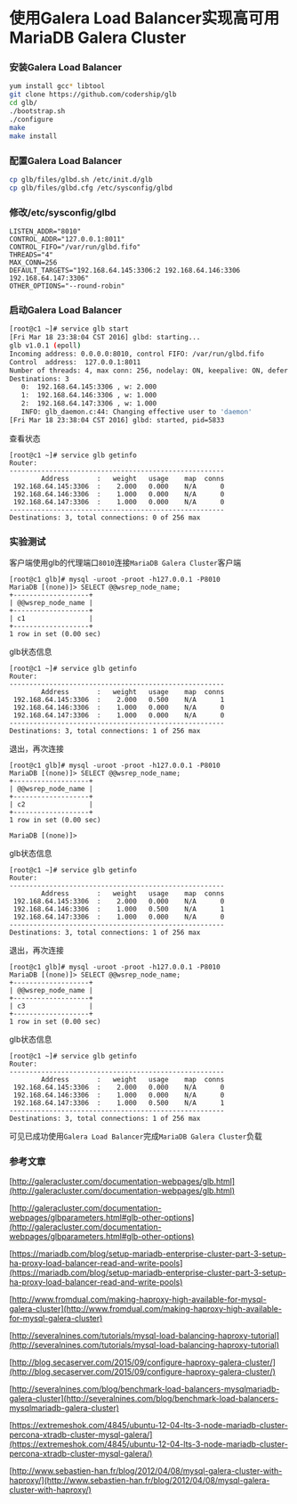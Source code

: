 # 使用Galera Load Balancer实现高可用MariaDB Galera Cluster

### 安装Galera Load Balancer

```bash
yum install gcc* libtool
git clone https://github.com/codership/glb
cd glb/
./bootstrap.sh
./configure
make
make install
```
### 配置Galera Load Balancer

```bash
cp glb/files/glbd.sh /etc/init.d/glb
cp glb/files/glbd.cfg /etc/sysconfig/glbd
```

### 修改/etc/sysconfig/glbd

```
LISTEN_ADDR="8010"
CONTROL_ADDR="127.0.0.1:8011"
CONTROL_FIFO="/var/run/glbd.fifo"
THREADS="4"
MAX_CONN=256
DEFAULT_TARGETS="192.168.64.145:3306:2 192.168.64.146:3306 192.168.64.147:3306"
OTHER_OPTIONS="--round-robin"
```
### 启动Galera Load Balancer

```bash
[root@c1 ~]# service glb start
[Fri Mar 18 23:38:04 CST 2016] glbd: starting...
glb v1.0.1 (epoll)
Incoming address: 0.0.0.0:8010, control FIFO: /var/run/glbd.fifo
Control  address:  127.0.0.1:8011
Number of threads: 4, max conn: 256, nodelay: ON, keepalive: ON, defer accept: OFF, linger: OFF, daemon: YES, lat.count: 0, policy: 'round-robin', top: NO, verbose: NO
Destinations: 3
   0:  192.168.64.145:3306 , w: 2.000
   1:  192.168.64.146:3306 , w: 1.000
   2:  192.168.64.147:3306 , w: 1.000
   INFO: glb_daemon.c:44: Changing effective user to 'daemon'
[Fri Mar 18 23:38:04 CST 2016] glbd: started, pid=5833
```

查看状态
```
[root@c1 ~]# service glb getinfo
Router:
------------------------------------------------------
        Address       :   weight   usage    map  conns
 192.168.64.145:3306  :    2.000   0.000    N/A      0
 192.168.64.146:3306  :    1.000   0.000    N/A      0
 192.168.64.147:3306  :    1.000   0.000    N/A      0
------------------------------------------------------
Destinations: 3, total connections: 0 of 256 max
```

### 实验测试

客户端使用glb的代理端口`8010`连接`MariaDB Galera Cluster`客户端

```
[root@c1 glb]# mysql -uroot -proot -h127.0.0.1 -P8010
MariaDB [(none)]> SELECT @@wsrep_node_name;
+-------------------+
| @@wsrep_node_name |
+-------------------+
| c1                |
+-------------------+
1 row in set (0.00 sec)
```
glb状态信息
```
[root@c1 ~]# service glb getinfo
Router:
------------------------------------------------------
        Address       :   weight   usage    map  conns
 192.168.64.145:3306  :    2.000   0.500    N/A      1
 192.168.64.146:3306  :    1.000   0.000    N/A      0
 192.168.64.147:3306  :    1.000   0.000    N/A      0
------------------------------------------------------
Destinations: 3, total connections: 1 of 256 max
```

退出，再次连接

```
[root@c1 glb]# mysql -uroot -proot -h127.0.0.1 -P8010
MariaDB [(none)]> SELECT @@wsrep_node_name;
+-------------------+
| @@wsrep_node_name |
+-------------------+
| c2                |
+-------------------+
1 row in set (0.00 sec)

MariaDB [(none)]> 
```
glb状态信息
```
[root@c1 ~]# service glb getinfo
Router:
------------------------------------------------------
        Address       :   weight   usage    map  conns
 192.168.64.145:3306  :    2.000   0.000    N/A      0
 192.168.64.146:3306  :    1.000   0.500    N/A      1
 192.168.64.147:3306  :    1.000   0.000    N/A      0
------------------------------------------------------
Destinations: 3, total connections: 1 of 256 max
```
退出，再次连接
```
[root@c1 glb]# mysql -uroot -proot -h127.0.0.1 -P8010
MariaDB [(none)]> SELECT @@wsrep_node_name;
+-------------------+
| @@wsrep_node_name |
+-------------------+
| c3                |
+-------------------+
1 row in set (0.00 sec)
```
glb状态信息
```
[root@c1 ~]# service glb getinfo
Router:
------------------------------------------------------
        Address       :   weight   usage    map  conns
 192.168.64.145:3306  :    2.000   0.000    N/A      0
 192.168.64.146:3306  :    1.000   0.000    N/A      0
 192.168.64.147:3306  :    1.000   0.500    N/A      1
------------------------------------------------------
Destinations: 3, total connections: 1 of 256 max
```
可见已成功使用`Galera Load Balancer`完成`MariaDB Galera Cluster`负载

### 参考文章

[http://galeracluster.com/documentation-webpages/glb.html](http://galeracluster.com/documentation-webpages/glb.html)

[http://galeracluster.com/documentation-webpages/glbparameters.html#glb-other-options](http://galeracluster.com/documentation-webpages/glbparameters.html#glb-other-options)

[https://mariadb.com/blog/setup-mariadb-enterprise-cluster-part-3-setup-ha-proxy-load-balancer-read-and-write-pools](https://mariadb.com/blog/setup-mariadb-enterprise-cluster-part-3-setup-ha-proxy-load-balancer-read-and-write-pools)

[http://www.fromdual.com/making-haproxy-high-available-for-mysql-galera-cluster](http://www.fromdual.com/making-haproxy-high-available-for-mysql-galera-cluster)

[http://severalnines.com/tutorials/mysql-load-balancing-haproxy-tutorial](http://severalnines.com/tutorials/mysql-load-balancing-haproxy-tutorial)

[http://blog.secaserver.com/2015/09/configure-haproxy-galera-cluster/](http://blog.secaserver.com/2015/09/configure-haproxy-galera-cluster/)

[http://severalnines.com/blog/benchmark-load-balancers-mysqlmariadb-galera-cluster](http://severalnines.com/blog/benchmark-load-balancers-mysqlmariadb-galera-cluster)

[https://extremeshok.com/4845/ubuntu-12-04-lts-3-node-mariadb-cluster-percona-xtradb-cluster-mysql-galera/](https://extremeshok.com/4845/ubuntu-12-04-lts-3-node-mariadb-cluster-percona-xtradb-cluster-mysql-galera/)

[http://www.sebastien-han.fr/blog/2012/04/08/mysql-galera-cluster-with-haproxy/](http://www.sebastien-han.fr/blog/2012/04/08/mysql-galera-cluster-with-haproxy/)
